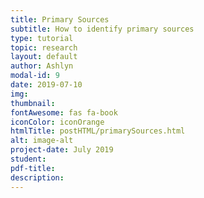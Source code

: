 ```yaml
---
title: Primary Sources
subtitle: How to identify primary sources
type: tutorial
topic: research
layout: default
author: Ashlyn
modal-id: 9
date: 2019-07-10
img:
thumbnail: 
fontAwesome: fas fa-book
iconColor: iconOrange
htmlTitle: postHTML/primarySources.html
alt: image-alt
project-date: July 2019
student:
pdf-title:
description:
---
```

